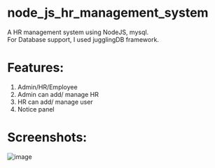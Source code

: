 # node_js_hr_management_system

A HR management system using NodeJS, mysql.   
For Database support, I used jugglingDB framework. 

# Features:
1. Admin/HR/Employee
2. Admin can add/ manage HR
3. HR can add/ manage user
4. Notice panel

# Screenshots: 

![image](https://i.ibb.co/PDDRmrG/image.png)
